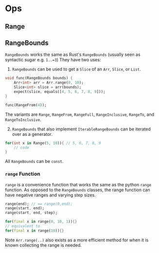 # Ops

## Range

## RangeBounds

`RangeBounds` works the same as Rust's `RangeBounds` (usually seen as syntactic sugar e.g. `1..=3`) 
They have two uses:
1. `RangeBounds` can be used to get a `Slice` of an `Arr`, `Slice`, or `List`.
```dart
void func(RangeBounds bounds) {
    Arr<int> arr = Arr.range(0, 10);
    Slice<int> slice = arr(bounds);
    expect(slice, equals([4, 5, 6, 7, 8, 9]));
}

func(RangeFrom(4));
```
The variants are `Range`, `RangeFrom`, `RangeFull`, `RangeInclusive`, `RangeTo`, and `RangeToInclusive`.

2. `RangeBounds` that also implement `IterableRangeBounds` can be iterated over as a generator.
```dart
for(int x in Range(5, 10)){ // 5, 6, 7, 8, 9
    // code
}
```
All  `RangeBounds` can be `const`.
### `range` Function

`range` is a convenience function that works the same as the python `range` function. As opposed to the `RangeBounds` classes, the range function can have negative ranges and varying step sizes.
```dart
range(end); // == range(0,end);
range(start, end);
range(start, end, step);

for(final x in range(0, 10, 1)){}
// equivalent to
for(final x in range(10)){}
```
Note `Arr.range(..)` also exists as a more efficient method for when it is known collecting the range is needed.